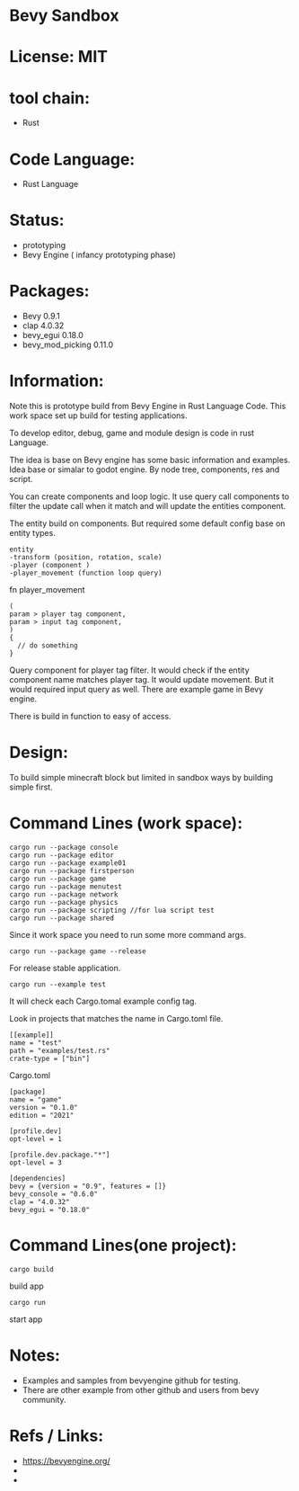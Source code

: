 # Bevy Sandbox

# License: MIT

# tool chain:
 * Rust

# Code Language:
 * Rust Language

# Status:
 * prototyping
 * Bevy Engine ( infancy prototyping phase)
 
# Packages:
 * Bevy 0.9.1
 * clap 4.0.32
 * bevy_egui 0.18.0
 * bevy_mod_picking 0.11.0

# Information:
  Note this is prototype build from Bevy Engine in Rust Language Code. This work space set up build for testing applications.

  To develop editor, debug, game and module design is code in rust Language.

  The idea is base on Bevy engine has some basic information and examples. Idea base or simalar to godot engine. By node tree, components, res and script.

  You can create components and loop logic. It use query call components to filter the update call when it match and will update the entities component.

  The entity build on components. But required some default config base on entity types.

```
entity
-transform (position, rotation, scale)
-player (component )
-player_movement (function loop query)
```

fn player_movement
```
(
param > player tag component,
param > input tag component,
)
{
  // do something
}
```

Query component for player tag filter. It would check if the entity component name matches player tag. It would update movement. But it would required input query as well. There are example game in Bevy engine.

There is build in function to easy of access.


# Design:
  To build simple minecraft block but limited in sandbox ways by building simple first.

# Command Lines (work space):
```
cargo run --package console
cargo run --package editor
cargo run --package example01
cargo run --package firstperson
cargo run --package game
cargo run --package menutest
cargo run --package network
cargo run --package physics
cargo run --package scripting //for lua script test
cargo run --package shared
```
Since it work space you need to run some more command args.

```
cargo run --package game --release
```
  For release stable application.

```
cargo run --example test
```
  It will check each Cargo.tomal example config tag.

Look in projects that matches the name in Cargo.toml file.
```
[[example]]
name = "test"
path = "examples/test.rs"
crate-type = ["bin"]
```

Cargo.toml
```
[package]
name = "game"
version = "0.1.0"
edition = "2021"

[profile.dev]
opt-level = 1

[profile.dev.package."*"]
opt-level = 3

[dependencies]
bevy = {version = "0.9", features = []}
bevy_console = "0.6.0"
clap = "4.0.32"
bevy_egui = "0.18.0"
```

# Command Lines(one project):
```
cargo build
```
build app
```
cargo run
```
start app

# Notes:
 * Examples and samples from bevyengine github for testing.
 * There are other example from other github and users from bevy community.

# Refs / Links:
 * https://bevyengine.org/
 * 
 * 